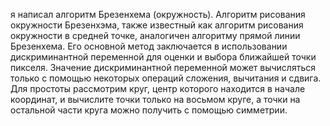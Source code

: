 я написал  алгоритм Брезенхема (окружность).
Алгоритм рисования окружности Брезенхэма, также известный как алгоритм рисования окружности в средней точке, аналогичен алгоритму прямой линии Брезенхема. 
Его основной метод заключается в использовании дискриминантной переменной для оценки и выбора ближайшей точки пикселя. 
Значение дискриминантной переменной может вычисляться только с помощью некоторых операций сложения, вычитания и сдвига.
Для простоты рассмотрим круг, центр которого находится в начале координат, и вычислите точки только на восьмом круге, а точки на остальной части круга можно получить с помощью симметрии.
